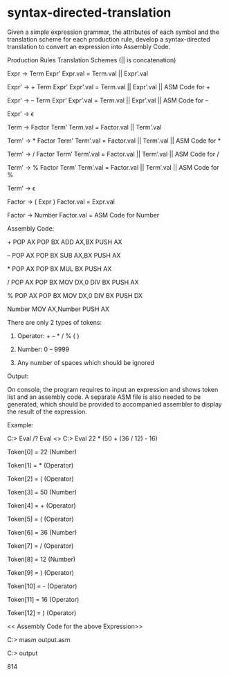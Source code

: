 # syntax-directed-translation

Given a simple expression grammar, the attributes of each symbol and the translation scheme for each
production rule, develop a syntax-directed translation to convert an expression into Assembly Code.

Production Rules Translation Schemes (|| is concatenation)

Expr → Term Expr’ Expr.val = Term.val || Expr’.val

Expr’ → + Term Expr’ Expr’.val = Term.val || Expr’.val || ASM Code for +

Expr’ → – Term Expr’ Expr’.val = Term.val || Expr’.val || ASM Code for –

Expr’ → ϵ

Term → Factor Term’ Term.val = Factor.val || Term’.val

Term’ → * Factor Term’ Term’.val = Factor.val || Term’.val || ASM Code for *

Term’ → / Factor Term’ Term’.val = Factor.val || Term’.val || ASM Code for /

Term’ → % Factor Term’ Term’.val = Factor.val || Term’.val || ASM Code for %

Term’ → ϵ

Factor → ( Expr ) Factor.val = Expr.val

Factor → Number Factor.val = ASM Code for Number

Assembly Code:

\+ 
POP AX
POP BX
ADD AX,BX
PUSH AX

– 
POP AX
POP BX
SUB AX,BX
PUSH AX

\* 
POP AX
POP BX
MUL BX
PUSH AX

\/ 
POP AX
POP BX
MOV DX,0
DIV BX
PUSH AX

\% 
POP AX
POP BX
MOV DX,0
DIV BX
PUSH DX

Number 
MOV AX,Number
PUSH AX

There are only 2 types of tokens:

1. Operator: + – * / % ( )

2. Number: 0 – 9999

3. Any number of spaces which should be ignored

Output:

On console, the program requires to input an expression and shows token list and an assembly code. A
separate ASM file is also needed to be generated, which should be provided to accompanied assembler
to display the result of the expression.

Example:

C:\> Eval /?
Eval <<expression>>
C:\> Eval 22 * (50 + (36 / 12) - 16)
  
Token[0] = 22 (Number)

Token[1] = * (Operator)

Token[2] = ( (Operator)

Token[3] = 50 (Number)

Token[4] = + (Operator)

Token[5] = ( (Operator)

Token[6] = 36 (Number)

Token[7] = / (Operator)

Token[8] = 12 (Number)

Token[9] = ) (Operator)

Token[10] = - (Operator)

Token[11] = 16 (Operator)

Token[12] = ) (Operator)

<< Assembly Code for the above Expression>>

C:\> masm output.asm

C:\> output

814
